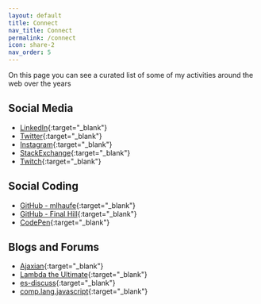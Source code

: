 ```yaml
---
layout: default
title: Connect
nav_title: Connect
permalink: /connect
icon: share-2
nav_order: 5
---
```


On this page you can see a curated list of some of my activities around the web over the years

## Social Media

- [LinkedIn](https://www.linkedin.com/in/michaelhaufe/){:target="_blank"}
- [Twitter](https://twitter.com/mlhaufe){:target="_blank"}
- [Instagram](https://www.instagram.com/mlhaufe/){:target="_blank"}
- [StackExchange](https://stackexchange.com/users/877266/mlhaufe){:target="_blank"}
- [Twitch](https://www.twitch.tv/graphreduction){:target="_blank"}

## Social Coding

- [GitHub - mlhaufe](https://github.com/mlhaufe){:target="_blank"}
- [GitHub - Final Hill](https://github.com/final-hill){:target="_blank"}
- [CodePen](https://codepen.io/mlhaufe){:target="_blank"}

## Blogs and Forums

- [Ajaxian](https://duckduckgo.com/?q=site%3Ahttp%3A%2F%2Fajaxian.com%2F+%22TNO%22&ia=web){:target="_blank"}
- [Lambda the Ultimate](http://lambda-the-ultimate.org/user/11294){:target="_blank"}
- [es-discuss](https://duckduckgo.com/?q=site%3Ahttps%3A%2F%2Fmail.mozilla.org%2Fpipermail%2Fes-discuss%2F+%22haufe%22&ia=web){:target="_blank"}
- [comp.lang.javascript](https://groups.google.com/forum/#!profile/comp.lang.javascript/APn2wQcPhe6bXLYSEeInt3DFNlM2lVeCSbafIcLGTPfXAu2xAgdQDprUQ80e5MDjtzNkoQmiVu1r){:target="_blank"}